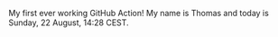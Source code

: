 My first ever working GitHub Action!
My name is Thomas and today is Sunday, 22 August, 14:28 CEST. 
